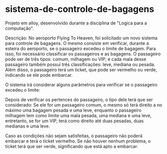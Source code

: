 # sistema-de-controle-de-bagagens
Projeto em alloy, desenvolvido durante a disciplina de "Logica para a computação".

  Descrição:  No aeroporto Flying To Heaven, foi solicitado um novo sistema para controle de bagagens. 
O mesmo consiste em verificar, durante a esteira do aeroporto, se o passageiro excedeu o limite de 
bagagem. Para isso, foi necessário classificar os passageiros e as bagagens. O passageiro pode ser 
de três tipos:  comum, milhagem ou VIP; e cada mala desse passageiro também possui três 
classificações: leve, mediana ou pesada. Além disso, o passageiro terá um ticket, que pode ser 
vermelho ou verde, indicando se ele pode embarcar.

O sistema irá considerar alguns parâmetros para verificar se o passageiro excedeu o limite:  

  Depois de verificar os pertences do passageiro, o tipo dele terá que ser considerado: Se ele for um 
passageiro comum, o mesmo só terá direito a no máximo uma bagagem pesada e uma leve, enquanto 
o passageiro milhagem tem como limite uma mala pesada, uma mediana e uma leve, entretanto, se for 
um VIP, terá como direito até duas pesadas, duas medianas e uma leve. 

Caso as condições não sejam satisfeitas, o passageiro não poderá embarcar e terá o ticket vermelho. 
Se não houver nenhum problema, o ticket terá que ser verde, significando que está apto a embarcar.
